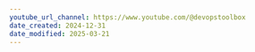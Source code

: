 ```yaml
---
youtube_url_channel: https://www.youtube.com/@devopstoolbox
date_created: 2024-12-31
date_modified: 2025-03-21
---
```

